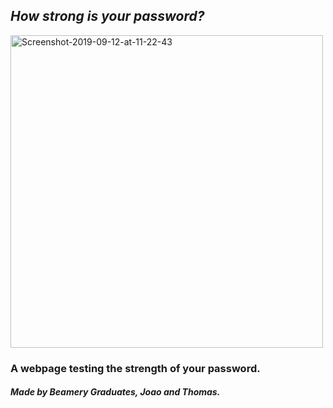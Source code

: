 ## *How strong is your password?*

<a href="https://ibb.co/KLPszZK"><img src="https://i.ibb.co/CMc9sdP/Screenshot-2019-09-12-at-11-22-43.png" alt="Screenshot-2019-09-12-at-11-22-43" border="0" width=500></a>

### A webpage testing the strength of your password.


##### Made by Beamery Graduates, Joao and Thomas.
